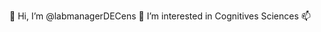 👋 Hi, I’m @labmanagerDECens
   👀 I’m interested in Cognitives Sciences
   📫 

<!---
labmanagerDECens/labmanagerDECens is a ✨ special ✨ repository because its `README.md` (this file) appears on your GitHub profile.
You can click the Preview link to take a look at your changes.
--->
